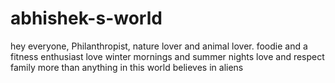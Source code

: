 # abhishek-s-world
hey everyone,
Philanthropist, nature lover and animal lover. 
foodie and a fitness enthusiast
love winter mornings and summer nights
love and respect family more than anything in this world
believes in aliens 
